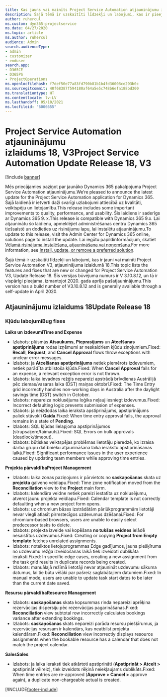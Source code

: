 ```yaml
---
title: Kas jauns vai mainīts Project Service Automation atjauninājumu izlaidumā 18, V3
description: Šajā tēmā ir uzskaitīti līdzekļi un labojumi, kas ir pieejami Project Service Automation atjauninājumu izlaidumā 18, V3.
author: ruhercul
ms.custom: dyn365-projectservice
ms.date: 04/27/2020
ms.topic: article
ms.author: ruhercul
audience: Admin
search.audienceType:
- admin
- customizer
- enduser
search.app:
- D365CE
- D365PS
- ProjectOperations
ms.openlocfilehash: f7def50e77a83fd790b81b1b4fd36008ce293b0c
ms.sourcegitcommit: 40f68387f594180af64a5e5c748b6efa188bd300
ms.translationtype: HT
ms.contentlocale: lv-LV
ms.lasthandoff: 05/10/2021
ms.locfileid: "6006655"
---
```

# <a name="project-service-automation-update-release-18-v3"></a><span data-ttu-id="1e4be-103">Project Service Automation atjauninājumu izlaidums 18, V3</span><span class="sxs-lookup"><span data-stu-id="1e4be-103">Project Service Automation Update Release 18, V3</span></span>

[!include [banner](../includes/psa-now-project-operations.md)]

<span data-ttu-id="1e4be-104">Mēs priecājamies paziņot par jaunāko Dynamics 365 pakalpojuma Project Service Automation atjauninājumu.</span><span class="sxs-lookup"><span data-stu-id="1e4be-104">We’re pleased to announce the latest update for the Project Service Automation application for Dynamics 365.</span></span> <span data-ttu-id="1e4be-105">Šajā laidienā ir ietverti daži svarīgi uzlabojumi attiecībā uz kvalitāti, veiktspēju un lietojamību.</span><span class="sxs-lookup"><span data-stu-id="1e4be-105">This release includes some important improvements to quality, performance, and usability.</span></span> <span data-ttu-id="1e4be-106">Šis laidiens ir saderīgs ar Dynamics 365 9. x.</span><span class="sxs-lookup"><span data-stu-id="1e4be-106">This release is compatible with Dynamics 365 9.x.</span></span> <span data-ttu-id="1e4be-107">Lai atjauninātu šo laidienu, apmeklējiet administrēšanas centru Dynamics 365 tiešsaistē un dodieties uz risinājumu lapu, lai instalētu atjauninājumu.</span><span class="sxs-lookup"><span data-stu-id="1e4be-107">To update to this release, visit the Admin Center for Dynamics 365 online, solutions page to install the update.</span></span> <span data-ttu-id="1e4be-108">Lai iegūtu papildinformācijum, skatiet [Vēlamā risinājuma instalēšana, atjaunināšana vai noņemšana](/power-platform/admin/install-remove-preferred-solution).</span><span class="sxs-lookup"><span data-stu-id="1e4be-108">For more information, see [Install, update, or remove a preferred solution](/power-platform/admin/install-remove-preferred-solution).</span></span>

<span data-ttu-id="1e4be-109">Šajā tēmā ir uzskaitīti līdzekļi un labojumi, kas ir jauni vai mainīti Project Service Automation V3, atjauninājuma izlaidumā 18.</span><span class="sxs-lookup"><span data-stu-id="1e4be-109">This topic lists the features and fixes that are new or changed for Project Service Automation V3, Update Release 18.</span></span> <span data-ttu-id="1e4be-110">Šīs versijas būvējuma numurs ir V 3.10.8.12, un tā ir vispārīgi pieejama, izmantojot 2020. gada aprīļa pašatjauninājumu.</span><span class="sxs-lookup"><span data-stu-id="1e4be-110">This version has a build number of V3.10.8.12 and is generally available through a self-update in April 2020.</span></span>

## <a name="update-release-18"></a><span data-ttu-id="1e4be-111">Atjauninājumu izlaidums 18</span><span class="sxs-lookup"><span data-stu-id="1e4be-111">Update Release 18</span></span>

### <a name="bug-fixes"></a><span data-ttu-id="1e4be-112">Kļūdu labojumi</span><span class="sxs-lookup"><span data-stu-id="1e4be-112">Bug fixes</span></span>

<span data-ttu-id="1e4be-113">**Laiks un izdevumi**</span><span class="sxs-lookup"><span data-stu-id="1e4be-113">**Time and Expense**</span></span>

- <span data-ttu-id="1e4be-114">Izlabots: plūsmās **Atsaukums**, **Pieprasījums** un **Atcelšanas apstiprinājums** rodas izņēmumi ar neskaidriem kļūdu ziņojumiem.</span><span class="sxs-lookup"><span data-stu-id="1e4be-114">Fixed: **Recall**, **Request**, and **Cancel Approval** flows throw exceptions with unclear error messages.</span></span>
- <span data-ttu-id="1e4be-115">Izlabots: ja **Atcelšanas apstiprinājums** netiek piemērots izdevumiem, netiek parādīta atbilstoša kļūda.</span><span class="sxs-lookup"><span data-stu-id="1e4be-115">Fixed: When **Cancel Approval** fails for an expense, a relevant exception error is not thrown.</span></span>
- <span data-ttu-id="1e4be-116">Izlabots: laika ievadnes režģis nepareizi apstrādā brīvdienas Austrālijā pēc ziemas/vasaras laika (DST) maiņas oktobrī.</span><span class="sxs-lookup"><span data-stu-id="1e4be-116">Fixed: The Time Entry grid incorrectly handles non-working days in Australia after the daylight savings time (DST) switch in October.</span></span>
- <span data-ttu-id="1e4be-117">Izlabots: nepareiza noklusējuma loģika neļauj iesniegt izdevumus.</span><span class="sxs-lookup"><span data-stu-id="1e4be-117">Fixed: Incorrect defaulting logic prevents submission of expenses.</span></span>
- <span data-ttu-id="1e4be-118">Izlabots: ja neizdodas laika ieraksta apstiprinājums, apstiprinājums paliek stāvoklī **Gaida**.</span><span class="sxs-lookup"><span data-stu-id="1e4be-118">Fixed: When time entry approval fails, the approval remains in a state of **Pending**.</span></span>
- <span data-ttu-id="1e4be-119">Izlabots: SQL kļūdas lielapjoma apstiprinājumos (strupsaķere/taimauts).</span><span class="sxs-lookup"><span data-stu-id="1e4be-119">Fixed: SQL Errors on bulk approvals (deadlock/timeout).</span></span>
- <span data-ttu-id="1e4be-120">Izlabots: būtiskas veiktspējas problēmas lietotāju pieredzē, ko izraisa darba grupu dalībnieku atjaunināšana laika ierakstu apstiprināšanas laikā.</span><span class="sxs-lookup"><span data-stu-id="1e4be-120">Fixed: Significant performance issues in the user experience caused by updating team members while approving time entries.</span></span>

<span data-ttu-id="1e4be-121">**Projekta pārvaldība**</span><span class="sxs-lookup"><span data-stu-id="1e4be-121">**Project Management**</span></span>

- <span data-ttu-id="1e4be-122">Izlabots: laika zonas paziņojums ir pārvietots no **saskaņošanas** skata uz **projekta** galveno veidlapu.</span><span class="sxs-lookup"><span data-stu-id="1e4be-122">Fixed: Time zone notification moved from the **Reconciliation** view to the **Project** main form.</span></span>
- <span data-ttu-id="1e4be-123">Izlabots: kalendāra veidne netiek pareizi iestatīta uz noklusējumu, atverot jaunu projekta veidlapu.</span><span class="sxs-lookup"><span data-stu-id="1e4be-123">Fixed: Calendar template is not correctly defaulting when a new project form opens.</span></span>
- <span data-ttu-id="1e4be-124">Izlabots: uz chromium bāzes izstrādātām pārlūkprogrammām lietotāji nevar viegli atlasīt pirmstecīgos uzdevumus dzēšanai.</span><span class="sxs-lookup"><span data-stu-id="1e4be-124">Fixed: For chromium-based browsers, users are unable to easily select predecessor tasks to delete.</span></span>
- <span data-ttu-id="1e4be-125">Izlabots: projekta izveide vai kopēšana **no tukšas veidnes** ielādē nesaistītus uzdevumus.</span><span class="sxs-lookup"><span data-stu-id="1e4be-125">Fixed: Creating or copying **Project from Empty template** fetches unrelated assignments.</span></span>
- <span data-ttu-id="1e4be-126">Izlabots: noteiktos lietojuprogrammas Edge gadījumos, jauna piešķīruma no uzdevumu režģa izveidošanas laikā tiek izveidoti dublikāta ieraksti.</span><span class="sxs-lookup"><span data-stu-id="1e4be-126">Fixed: In specific edge cases, creating a new assignment from the task grid results in duplicate records being created.</span></span>
- <span data-ttu-id="1e4be-127">Izlabots: manuālajā režīmā lietotāji nevar atjaunināt uzdevumu sākuma datumus, lai tie būtu vēlāki par pašreiz saglabātajiem datumiem.</span><span class="sxs-lookup"><span data-stu-id="1e4be-127">Fixed: In manual mode, users are unable to update task start dates to be later than the current date saved.</span></span>

<span data-ttu-id="1e4be-128">**Resursu pārvaldība**</span><span class="sxs-lookup"><span data-stu-id="1e4be-128">**Resource Management**</span></span>

- <span data-ttu-id="1e4be-129">Izlabots: **saskaņošanas** skata kopsummas rinda nepareizi aprēķina rezervācijas dispersiju pēc rezervācijas pagarināšanas.</span><span class="sxs-lookup"><span data-stu-id="1e4be-129">Fixed: **Reconciliation** view subtotal row incorrectly calculates bookings variance after extending bookings.</span></span>
- <span data-ttu-id="1e4be-130">Izlabots: **saskaņošanas** skats nepareizi parāda resursu piešķīrumus, ja rezervācijas resursam ir kalendārs, kas neatbilst projekta kalendāram.</span><span class="sxs-lookup"><span data-stu-id="1e4be-130">Fixed: **Reconciliation** view incorrectly displays resource assignments when the bookable resource has a calendar that does not match the project calendar.</span></span>

<span data-ttu-id="1e4be-131">**Sales**</span><span class="sxs-lookup"><span data-stu-id="1e4be-131">**Sales**</span></span>

- <span data-ttu-id="1e4be-132">Izlabots: ja laika ieraksti tiek atkārtoti apstiprināti (**Apstiprināt > Atcelt >** apstiprināt vēlreiz), tiek izveidots rēķinā neiekļaujams dublikāts.</span><span class="sxs-lookup"><span data-stu-id="1e4be-132">Fixed: When time entries are re-approved (**Approve > Cancel >** approve again), a duplicate non-chargeable actual is created.</span></span>


[!INCLUDE[footer-include](../includes/footer-banner.md)]